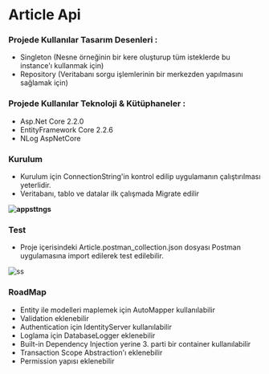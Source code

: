 # Article Api

### Projede Kullanılar Tasarım Desenleri :

- Singleton (Nesne örneğinin bir kere oluşturup tüm isteklerde bu instance'ı kullanmak için)
- Repository (Veritabanı sorgu işlemlerinin bir merkezden yapılmasını sağlamak için)


### Projede Kullanılar Teknoloji & Kütüphaneler :

- Asp.Net Core 2.2.0
- EntityFramework Core 2.2.6
- NLog AspNetCore


### Kurulum

- Kurulum için ConnectionString'in kontrol edilip uygulamanın çalıştırılması yeterlidir.
- Veritabanı, tablo ve datalar ilk çalışmada Migrate edilir

**![appsttngs](https://user-images.githubusercontent.com/6877358/62597960-50df8b00-b8f0-11e9-9c59-177aef6de5b5.png)**


### Test

- Proje içerisindeki Article.postman_collection.json dosyası Postman uygulamasına import edilerek test edilebilir.

![ss](https://user-images.githubusercontent.com/6877358/62599318-94d48f00-b8f4-11e9-9f81-babf20332d39.PNG)


### RoadMap

- Entity ile modelleri maplemek için AutoMapper kullanılabilir
- Validation eklenebilir
- Authentication için IdentityServer kullanılabilir
- Loglama için DatabaseLogger eklenebilir
- Built-in Dependency Injection yerine 3. parti bir container kullanılabilir
- Transaction Scope Abstraction'ı eklenebilir
- Permission yapısı eklenebilir
